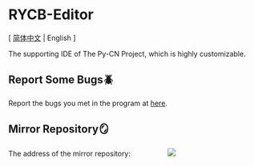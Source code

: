 # RYCB-Editor

\[ [简体中文](./README.md) | English \]

The supporting IDE of The Py-CN Project, which is highly customizable.

## Report Some Bugs🪲
Report the bugs you met in the program at [here](https://github.com/RYCBStudio/RYCB-Editor/issues).

## Mirror Repository🪞
The address of the mirror repository: &emsp;&emsp;&emsp;&emsp;&emsp;[![](https://gitee.com/static/images/logo.svg)](https://gitee.com/RYCBStudio/RYCB-Editor)
